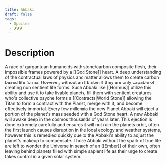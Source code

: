 ```yaml
---
title: Abbaki
draft: false
tags:
  - Spoiler
  - 🌶🌶🌶
---
```


# Description
A race of gargantuan humanoids with stone/carbon composite flesh, their impossible frames powered by a [[God Stone]] heart. A deep understanding of the contractual laws of physics and matter allows them to create carbon based life forms. However, without an [[Ember]] they are only capable of creating non sentient life forms. Such Abbaki like [[Hormus]] utilize this ability and use it to take livable planets, fill them with sentient creatures who's collective psyche forms a [[Contracts|World Stone]] allowing the Titan to form a contract with the Planet, merge with it, and become effectively immortal. Every few millennia the new Planet Abbaki will eject a portion of the planet's mass seeded with a God Stone heart. A new Abbaki will awake deep in the cosmos thousands of years later. This ejection is done extremely carefully and ensures it will not ruin the planets orbit, often the first launch causes disruption in the local ecology and weather systems, however this is remedied quickly due to the Abbaki's ability to adjust the planet's makeup to compensate.
Those Abbaki without the spark of true life are left to wonder the Universe in search of an [[Ember]] of their own, often leaving behind planets filled with simple sapient life as their urge to create takes control in a given solar system.